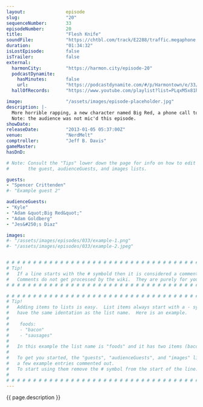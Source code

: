 ```yaml
---
layout:               episode
slug:                 "20"
sequenceNumber:       33
episodeNumber:        20
title:                "Flesh Knife"
soundFile:            "https://chtbl.com/track/E2288/traffic.megaphone.fm/STA2157303919.mp3?updated=1555703714"
duration:             "01:34:32"
isLostEpisode:        false
isTrailer:            false
external:
  harmonCity:         "https://harmon.city/episode-20"
  podcastDynamite:
    hasMinutes:       false
    url:              "https://podcastdynamite.com/#/p/Harmontown/e/33/20"
  hallOfRecords:      "https://www.youtube.com/playlist?list=PLqxM5x81hNOZ-mIB1YjXYNaC32RiV8Hmu"

image:                "/assets/images/episode-placeholder.jpg"
description: |-
  More horrible rapping, a new character named Big Red, a phone call to Chevy Chase and a conversation with Adam Goldberg. In D&D: our heroes fall into a pit!
  Note: the audience was not mic'd this episode.
showDate:             
releaseDate:          "2013-01-05 05:37:00Z"
venue:                "NerdMelt"
comptroller:          "Jeff B. Davis"
gameMaster:           
hasDnD:               

# Note: Consult the "Tips" lower down the page for info on how to edit
#       the guest, audienceGuests, and images lists.

guests:
- "Spencer Crittenden"
#- "Example guest 2"

audienceGuests:
- "Kyle"
- "Adam &quot;Big Red&quot;"
- "Adam Goldberg"
- "Jes&#250;s Diaz"

images:
#- "/assets/images/episodes/033/example-1.png"
#- "/assets/images/episodes/033/example-2.jpeg"


# # # # # # # # # # # # # # # # # # # # # # # # # # # # # # # # # # # # # # # # # # # # #
# Tip!
#   If a line starts with the # symbold then it is considered a comment.
#   Comments do not get processed by the wiki.  They are purely for your information.
# # # # # # # # # # # # # # # # # # # # # # # # # # # # # # # # # # # # # # # # # # # # #

# # # # # # # # # # # # # # # # # # # # # # # # # # # # # # # # # # # # # # # # # # # # #
# Tip!
#   Adding items to lists is easy.  List items always start with a - symbol and have
#   have the same identation as the list name.  Here is an example.
#
#    foods:
#    - "bacon"
#    - "sausages"
#
#   In this example the list name is "foods" and it has two items (bacon, and sausages).
#
#   To get you started, the "guests", "audienceGuests", and "images" lists below have
#   a few example entries commented out.
#   To start using them remove the # symbol from the start of the line.
#
# # # # # # # # # # # # # # # # # # # # # # # # # # # # # # # # # # # # # # # # # # # # #
---
```


<!-- The episode description will be rendered here -->
{{ page.description }}

<!-- Add your content BELOW here -->
<!-- vvvvvvvvvvvvvvvvvvvvvvvvvvv -->




<!-- ^^^^^^^^^^^^^^^^^^^^^^^^^^^ -->
<!-- Add your content ABOVE here -->

<!-- The episode gallery will be rendered here -->